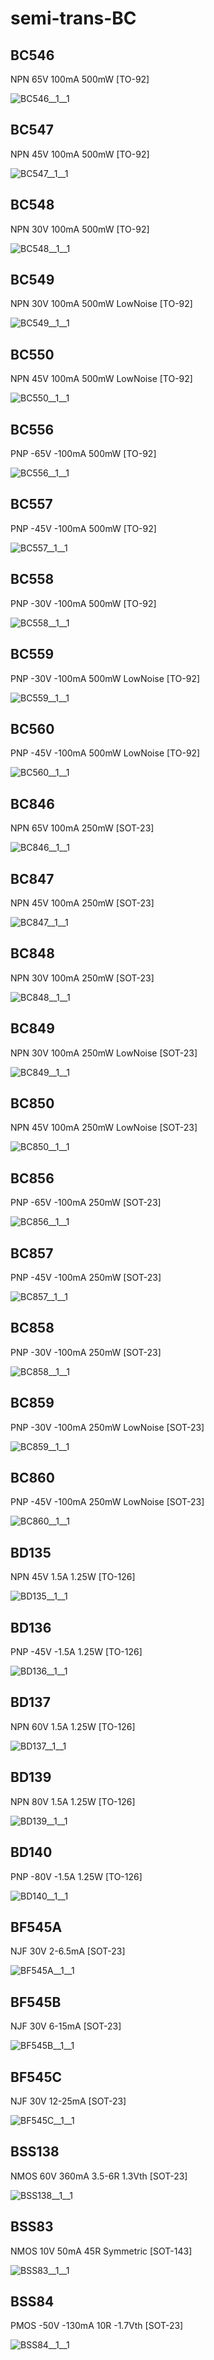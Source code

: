 # semi-trans-BC

## BC546
NPN 65V 100mA 500mW [TO-92]

![BC546__1__1](/preview/images/semi-trans-NXP__BFR540__1__1.png?raw=true) 

## BC547
NPN 45V 100mA 500mW [TO-92]

![BC547__1__1](/preview/images/semi-trans-NXP__BFR540__1__1.png?raw=true) 

## BC548
NPN 30V 100mA 500mW [TO-92]

![BC548__1__1](/preview/images/semi-trans-NXP__BFR540__1__1.png?raw=true) 

## BC549
NPN 30V 100mA 500mW LowNoise [TO-92]

![BC549__1__1](/preview/images/semi-trans-NXP__BFR540__1__1.png?raw=true) 

## BC550
NPN 45V 100mA 500mW LowNoise [TO-92]

![BC550__1__1](/preview/images/semi-trans-NXP__BFR540__1__1.png?raw=true) 

## BC556
PNP -65V -100mA 500mW [TO-92]

![BC556__1__1](/preview/images/semi-trans-NXP__BFT92W__1__1.png?raw=true) 

## BC557
PNP -45V -100mA 500mW [TO-92]

![BC557__1__1](/preview/images/semi-trans-NXP__BFT92W__1__1.png?raw=true) 

## BC558
PNP -30V -100mA 500mW [TO-92]

![BC558__1__1](/preview/images/semi-trans-NXP__BFT92W__1__1.png?raw=true) 

## BC559
PNP -30V -100mA 500mW LowNoise [TO-92]

![BC559__1__1](/preview/images/semi-trans-NXP__BFT92W__1__1.png?raw=true) 

## BC560
PNP -45V -100mA 500mW LowNoise [TO-92]

![BC560__1__1](/preview/images/semi-trans-NXP__BFT92W__1__1.png?raw=true) 

## BC846
NPN 65V 100mA 250mW [SOT-23]

![BC846__1__1](/preview/images/semi-trans-NXP__BFR540__1__1.png?raw=true) 

## BC847
NPN 45V 100mA 250mW [SOT-23]

![BC847__1__1](/preview/images/semi-trans-NXP__BFR540__1__1.png?raw=true) 

## BC848
NPN 30V 100mA 250mW [SOT-23]

![BC848__1__1](/preview/images/semi-trans-NXP__BFR540__1__1.png?raw=true) 

## BC849
NPN 30V 100mA 250mW LowNoise [SOT-23]

![BC849__1__1](/preview/images/semi-trans-NXP__BFR540__1__1.png?raw=true) 

## BC850
NPN 45V 100mA 250mW LowNoise [SOT-23]

![BC850__1__1](/preview/images/semi-trans-NXP__BFR540__1__1.png?raw=true) 

## BC856
PNP -65V -100mA 250mW [SOT-23]

![BC856__1__1](/preview/images/semi-trans-NXP__BFT92W__1__1.png?raw=true) 

## BC857
PNP -45V -100mA 250mW [SOT-23]

![BC857__1__1](/preview/images/semi-trans-NXP__BFT92W__1__1.png?raw=true) 

## BC858
PNP -30V -100mA 250mW [SOT-23]

![BC858__1__1](/preview/images/semi-trans-NXP__BFT92W__1__1.png?raw=true) 

## BC859
PNP -30V -100mA 250mW LowNoise [SOT-23]

![BC859__1__1](/preview/images/semi-trans-NXP__BFT92W__1__1.png?raw=true) 

## BC860
PNP -45V -100mA 250mW LowNoise [SOT-23]

![BC860__1__1](/preview/images/semi-trans-NXP__BFT92W__1__1.png?raw=true) 

## BD135
NPN 45V 1.5A 1.25W [TO-126]

![BD135__1__1](/preview/images/semi-trans-NXP__BFR540__1__1.png?raw=true) 

## BD136
PNP -45V -1.5A 1.25W [TO-126]

![BD136__1__1](/preview/images/semi-trans-NXP__BFT92W__1__1.png?raw=true) 

## BD137
NPN 60V 1.5A 1.25W [TO-126]

![BD137__1__1](/preview/images/semi-trans-NXP__BFR540__1__1.png?raw=true) 

## BD139
NPN 80V 1.5A 1.25W [TO-126]

![BD139__1__1](/preview/images/semi-trans-NXP__BFR540__1__1.png?raw=true) 

## BD140
PNP -80V -1.5A 1.25W [TO-126]

![BD140__1__1](/preview/images/semi-trans-NXP__BFT92W__1__1.png?raw=true) 

## BF545A
NJF 30V 2-6.5mA [SOT-23]

![BF545A__1__1](/preview/images/semi-trans-misc__J111__1__1.png?raw=true) 

## BF545B
NJF 30V 6-15mA [SOT-23]

![BF545B__1__1](/preview/images/semi-trans-misc__J111__1__1.png?raw=true) 

## BF545C
NJF 30V 12-25mA [SOT-23]

![BF545C__1__1](/preview/images/semi-trans-misc__J111__1__1.png?raw=true) 

## BSS138
NMOS 60V 360mA 3.5-6R 1.3Vth [SOT-23]

![BSS138__1__1](/preview/images/semi-trans-NXP__2N7002PW__1__1.png?raw=true) 

## BSS83
NMOS 10V 50mA 45R Symmetric [SOT-143]

![BSS83__1__1](/preview/images/semi-trans-BC__BSS83__1__1.png?raw=true) 

## BSS84
PMOS -50V -130mA 10R -1.7Vth [SOT-23]

![BSS84__1__1](/preview/images/semi-trans-NXP__PMV160UP__1__1.png?raw=true) 

